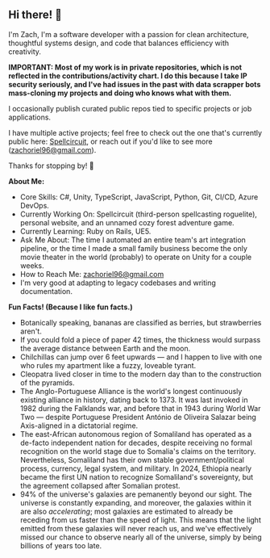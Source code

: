 ## Hi there! 👋

I'm Zach, I'm a software developer with a passion for clean architecture, thoughtful systems design, and code that balances efficiency with creativity.

<b>IMPORTANT: Most of my work is in private repositories, which is not reflected in the contributions/activity chart. I do this because I take IP security seriously, and I've had issues in the past with data scrapper bots mass-cloning my projects and doing who knows what with them.</b>

I occasionally publish curated public repos tied to specific projects or job applications.

I have multiple active projects; feel free to check out the one that's currently public here: [Spellcircuit](https://github.com/zachoriel/Spellcircuit), or reach out if you'd like to see more (zachoriel96@gmail.com).

Thanks for stopping by! 🙂

<b>About Me:</b>

- Core Skills: C#, Unity, TypeScript, JavaScript, Python, Git, CI/CD, Azure DevOps.
- Currently Working On: Spellcircuit (third-person spellcasting roguelite), personal website, and an unnamed cozy forest adventure game.
- Currently Learning: Ruby on Rails, UE5.
- Ask Me About: The time I automated an entire team's art integration pipeline, or the time I made a small family business become the only movie theater in the world (probably) to operate on Unity for a couple weeks.
- How to Reach Me: zachoriel96@gmail.com
- I'm very good at adapting to legacy codebases and writing documentation. 

<b>Fun Facts! (Because I like fun facts.)</b>
- Botanically speaking, bananas are classified as berries, but strawberries aren't.
- If you could fold a piece of paper 42 times, the thickness would surpass the average distance between Earth and the moon.
- Chilchillas can jump over 6 feet upwards — and I happen to live with one who rules my apartment like a fuzzy, loveable tyrant.
- Cleopatra lived closer in time to the modern day than to the construction of the pyramids.
- The Anglo-Portuguese Alliance is the world's longest continuously existing alliance in history, dating back to 1373. It was last invoked in 1982 during the Falklands war, and before that in 1943 during World War Two — despite Portuguese President António de Oliveira Salazar being Axis-aligned in a dictatorial regime.
- The east-African autonomous region of Somaliland has operated as a de-facto independent nation for decades, despite receiving no formal recognition on the world stage due to Somalia's claims on the territory. Nevertheless, Somaliland has their own stable government/political process, currency, legal system, and military. In 2024, Ethiopia nearly became the first UN nation to recognize Somaliland's sovereignty, but the agreement collapsed after Somalian protest.
- 94% of the universe's galaxies are pemanently beyond our sight. The universe is constantly expanding, and moreover, the galaxies within it are also <i>accelerating</i>; most galaxies are estimated to already be receding from us faster than the speed of light. This means that the light emitted from these galaxies will never reach us, and we've effectively missed our chance to observe nearly all of the universe, simply by being billions of years too late.

<!--
**zachoriel/zachoriel** is a ✨ _special_ ✨ repository because its `README.md` (this file) appears on your GitHub profile.

Here are some ideas to get you started:

- 🔭 I’m currently working on ...
- 🌱 I’m currently learning ...
- 👯 I’m looking to collaborate on ...
- 🤔 I’m looking for help with ...
- 💬 Ask me about ...
- 📫 How to reach me: ...
- 😄 Pronouns: ...
- ⚡ Fun fact: ...
-->
